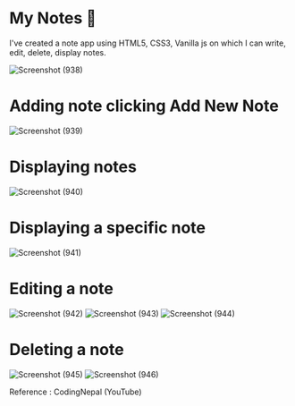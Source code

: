 # My Notes 📝
I've created a note app using HTML5, CSS3, Vanilla js on which I can write, edit, delete, display notes.


![Screenshot (938)](https://github.com/user-attachments/assets/f1709338-370d-4ee1-91ae-678367fbf9be)
# Adding note clicking Add New Note
![Screenshot (939)](https://github.com/user-attachments/assets/cc9710da-3bc3-4538-9150-13f94fbdbe1a)
# Displaying notes
![Screenshot (940)](https://github.com/user-attachments/assets/af7a1de6-3870-4ff9-b5b0-4cf2f77049c8)
# Displaying a specific note
![Screenshot (941)](https://github.com/user-attachments/assets/ca7e9885-a9d4-41a7-9d4e-fa48ce7492b8)
# Editing a note
![Screenshot (942)](https://github.com/user-attachments/assets/ba920d1e-4835-4d0e-85ca-f2912a8b2238)
![Screenshot (943)](https://github.com/user-attachments/assets/d4450779-b55d-4b01-ba19-400fdb59a585)
![Screenshot (944)](https://github.com/user-attachments/assets/12da3a5f-1fe9-409a-8169-f3fae00b1e28)
# Deleting a note
![Screenshot (945)](https://github.com/user-attachments/assets/3b0b478f-b5b3-4fba-8760-79354b089942)
![Screenshot (946)](https://github.com/user-attachments/assets/6d6c1bf9-c5f2-435b-bca6-10c8c74c32fc)



Reference : CodingNepal (YouTube) 
